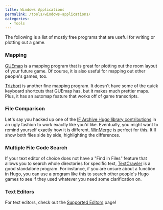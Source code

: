 ```yaml
---
title: Windows Applications
permalink: /tools/windows-applications/
categories: 
  - Tools
---
```


The following is a list of mostly free programs that are useful for
writing or plotting out a game.

### Mapping

[GUEmap](http://www.cjmweb.net/GUEmap/) is a mapping program that is
great for plotting out the room layout of your future game. Of course,
it is also useful for mapping out other people's games, too.

[Trizbort](https://www.trizbort.com/) is another
fine mapping program. It doesn't have some of the quick keyboard
shortcuts that GUEmap has, but it makes much prettier maps. Plus, it has
an automap feature that works off of game transcripts.

### File Comparison

Let's say you hacked up one of the
[IF Archive Hugo library contributions](https://www.ifarchive.org/indexes/if-archive/programming/hugo/library/contributions/)
in an ugly fashion to work exactly like you'd like. Eventually, you
might want to remind yourself exactly how it is different.
[WinMerge](http://winmerge.org/) is perfect for this. It'll show both
files side by side, highlighting the differences.

### Multiple File Code Search

If your text editor of choice does not have a "Find in Files" feature that allows you to
search whole directories for specific text, [TextCrawler](http://www.digitalvolcano.co.uk/content/textcrawler/manual)
is a good standalone program.  For instance, if you are unsure about a function in Hugo, you can use a program like this
to search other people's Hugo games to see if they used whatever you need some clarification on.

### Text Editors

For text editors, check out the [Supported Editors](tools/editors/) page!
